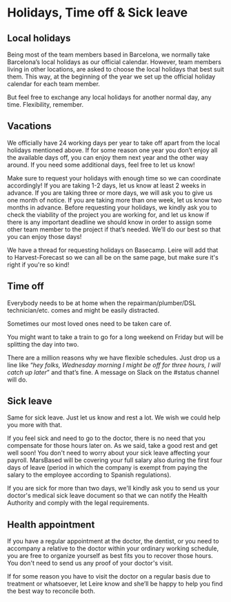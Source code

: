 # Holidays, Time off & Sick leave

## Local holidays

Being most of the team members based in Barcelona, we normally take Barcelona’s local holidays as our official calendar. However, team members living in other locations, are asked to choose the local holidays that best suit them. This way, at the beginning of the year we set up the official holiday calendar for each team member.

But feel free to exchange any local holidays for another normal day, any time. Flexibility, remember.


## Vacations

We officially have 24 working days per year to take off apart from the local holidays mentioned above. If for some reason one year you don’t enjoy all the available days off, you can enjoy them next year and the other way around. If you need some additional days, feel free to let us know!

Make sure to request your holidays with enough time so we can coordinate accordingly! If you are taking 1-2 days, let us know at least 2 weeks in advance. If you are taking three or more days, we will ask you to give us one month of notice. If you are taking more than one week, let us know two months in advance. Before requesting your holidays, we kindly ask you to check the viability of the project you are working for, and let us know if there is any important deadline we should know in order to assign some other team member to the project if that’s needed. We’ll do our best so that you can enjoy those days! 

We have a thread for requesting holidays on Basecamp. Leire will add that to Harvest-Forecast so we can all be on the same page, but make sure it's right if you're so kind!


## Time off

Everybody needs to be at home when the repairman/plumber/DSL technician/etc. comes and might be easily distracted.

Sometimes our most loved ones need to be taken care of.

You might want to take a train to go for a long weekend on Friday but will be splitting the day into two.

There are a million reasons why we have flexible schedules. Just drop us a line like “_hey folks, Wednesday morning I might be off for three hours, I will catch up later_” and that’s fine. A message on Slack on the #status channel will do.


## Sick leave

Same for sick leave. Just let us know and rest a lot. We wish we could help you more with that.

If you feel sick and need to go to the doctor, there is no need that you compensate for those hours later on. As we said, take a good rest and get well soon! You don't need to worry about your sick leave affecting your payroll. MarsBased will be covering your full salary also during the first four days of leave (period in which the company is exempt from paying the salary to the employee according to Spanish regulations). 

If you are sick for more than two days, we'll kindly ask you to send us your doctor's medical sick leave document so that we can notify the Health Authority and comply with the legal requirements. 


## Health appointment

If you have a regular appointment at the doctor, the dentist, or you need to accompany a relative to the doctor within your ordinary working schedule, you are free to organize yourself as best fits you to recover those hours. You don't need to send us any proof of your doctor's visit.

If for some reason you have to visit the doctor on a regular basis due to treatment or whatsoever, let Leire know and she’ll be happy to help you find the best way to reconcile both. 

